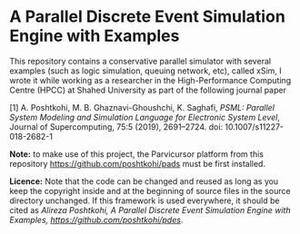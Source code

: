 # A Parallel Discrete Event Simulation Engine with Examples

This repository contains a conservative parallel simulator with several examples (such as logic simulation, queuing network, etc), called xSim, I wrote it while working as a researcher in the High-Performance Computing Centre (HPCC) at Shahed University as part of the following journal paper

[1] A. Poshtkohi, M. B. Ghaznavi-Ghoushchi, K. Saghafi, _PSML: Parallel System Modeling and Simulation Language for Electronic System Level_, Journal of Supercomputing, 75:5 (2019), 2691–2724. doi: 10.1007/s11227-018-2682-1

**Note:** to make use of this project, the Parvicursor platform from this repository  https://github.com/poshtkohi/pads must be first installed.

**Licence:** Note that the code can be changed and reused as long as you keep the copyright inside and at the beginning of source files in the source directory unchanged. If this framework is used everywhere, it should be cited as _Alireza Poshtkohi, A Parallel Discrete Event Simulation Engine with Examples, <https://github.com/poshtkohi/pdes>_.
